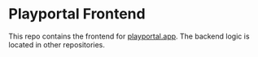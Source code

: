 # Playportal Frontend

This repo contains the frontend for [playportal.app](https://www.playportal.app/). The backend logic is located in other repositories.
